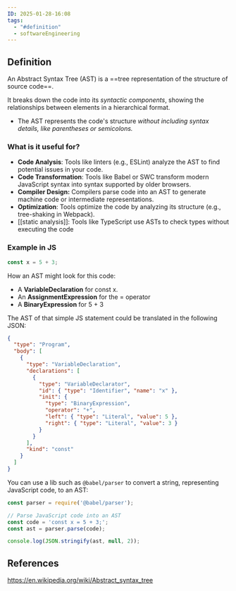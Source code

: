 ```yaml
---
ID: 2025-01-28-16:08
tags:
  - "#definition"
  - softwareEngineering
---
```

## Definition

An Abstract Syntax Tree (AST) is a ==tree representation of the structure of source code==.

It breaks down the code into its *syntactic components*, showing the relationships between elements in a hierarchical format.
- The AST represents the code's structure *without including syntax details, like parentheses or semicolons.*

### What is it useful for?

- **Code Analysis**: Tools like linters (e.g., ESLint) analyze the AST to find potential issues in your code.
- **Code Transformation**: Tools like Babel or SWC transform modern JavaScript syntax into syntax supported by older browsers.
- **Compiler Design:** Compilers parse code into an AST to generate machine code or intermediate representations.
- **Optimization**: Tools optimize the code by analyzing its structure (e.g., tree-shaking in Webpack).
- [[static analysis]]: Tools like TypeScript use ASTs to check types without executing the code

### Example in JS

```Javascript
const x = 5 + 3;
```

How an AST might look for this code:
- A **VariableDeclaration** for const x.
- An **AssignmentExpression** for the = operator
- A **BinaryExpression** for 5 + 3

The AST of that simple JS statement could be translated in the following JSON:

```json
{
  "type": "Program",
  "body": [
    {
      "type": "VariableDeclaration",
      "declarations": [
        {
          "type": "VariableDeclarator",
          "id": { "type": "Identifier", "name": "x" },
          "init": {
            "type": "BinaryExpression",
            "operator": "+",
            "left": { "type": "Literal", "value": 5 },
            "right": { "type": "Literal", "value": 3 }
          }
        }
      ],
      "kind": "const"
    }
  ]
}
```

You can use a lib such as  `@babel/parser` to convert a string, representing JavaScript code, to an AST:

```JavaScript
const parser = require('@babel/parser');

// Parse JavaScript code into an AST
const code = 'const x = 5 + 3;';
const ast = parser.parse(code);

console.log(JSON.stringify(ast, null, 2));

```

## References
https://en.wikipedia.org/wiki/Abstract_syntax_tree